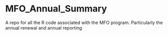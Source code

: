 # MFO_Annual_Summary
A repo for all the R code associated with the MFO program. Particularly the annual renewal and annual reporting
